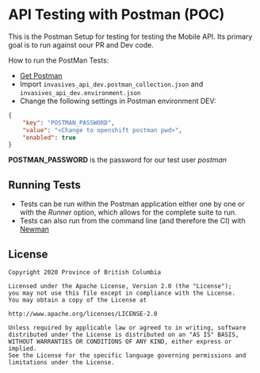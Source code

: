 # API Testing with Postman (POC)

This is the Postman Setup for testing for testing the Mobile API. Its primary goal is to run against oour PR and Dev code.

How to run the PostMan Tests:
- [Get Postman](https://www.postman.com/downloads/)
- Import `invasives_api_dev.postman_collection.json` and `invasives_api_dev.environment.json`
- Change the following settings in Postman environment DEV:

```json
{
	"key": "POSTMAN_PASSWORD",
	"value": "<Change to openshift postman pwd>",
	"enabled": true
}
```

**POSTMAN_PASSWORD** is the password for our test user *postman*

## Running Tests

- Tests can be run within the Postman application either one by one or with the *Runner* option, which allows for the complete suite to run.
- Tests can also run from the command line (and therefore the CI) with [Newman](https://learning.postman.com/docs/running-collections/using-newman-cli/command-line-integration-with-newman/)

## License

    Copyright 2020 Province of British Columbia

    Licensed under the Apache License, Version 2.0 (the "License");
    you may not use this file except in compliance with the License.
    You may obtain a copy of the License at

    http://www.apache.org/licenses/LICENSE-2.0

    Unless required by applicable law or agreed to in writing, software
    distributed under the License is distributed on an "AS IS" BASIS,
    WITHOUT WARRANTIES OR CONDITIONS OF ANY KIND, either express or implied.
    See the License for the specific language governing permissions and
    limitations under the License.
